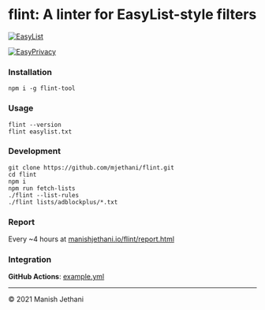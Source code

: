 # flint: A linter for EasyList-style filters

[![EasyList](https://github.com/mjethani/flint/actions/workflows/easylist.yml/badge.svg)](https://github.com/mjethani/flint/actions/workflows/easylist.yml)

[![EasyPrivacy](https://github.com/mjethani/flint/actions/workflows/easyprivacy.yml/badge.svg)](https://github.com/mjethani/flint/actions/workflows/easyprivacy.yml)

### Installation

```
npm i -g flint-tool
```

### Usage

```
flint --version
flint easylist.txt
```

### Development

```
git clone https://github.com/mjethani/flint.git
cd flint
npm i
npm run fetch-lists
./flint --list-rules
./flint lists/adblockplus/*.txt
```

### Report

Every ~4 hours at [manishjethani.io/flint/report.html](https://manishjethani.io/flint/report.html)

### Integration

__GitHub Actions__: [example.yml](https://gist.github.com/mjethani/eb43063309fde1fce1b29b95304a68b0)

---

&copy; 2021 Manish Jethani

